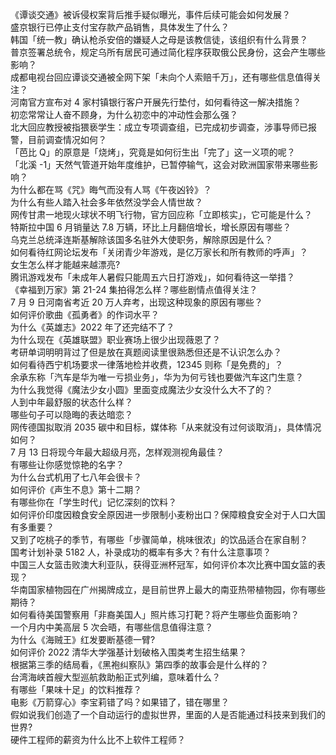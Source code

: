 《谭谈交通》被诉侵权案背后推手疑似曝光，事件后续可能会如何发展？  
盛京银行已停止支付宝存款产品销售，具体发生了什么？  
韩国「统一教」确认枪杀安倍的嫌疑人之母是该教信徒，该组织有什么背景？  
普京签署总统令，规定乌所有居民可通过简化程序获取俄公民身份，这会产生哪些影响？  
成都电视台回应谭谈交通被全网下架「未向个人索赔千万」，还有哪些信息值得关注？  
河南官方宣布对 4 家村镇银行客户开展先行垫付，如何看待这一解决措施？  
初恋常常让人奋不顾身，为什么初恋中的冲动性会那么强？  
北大回应教授被指猥亵学生：成立专项调查组，已完成初步调查，涉事导师已报警，目前调查情况如何？  
「芭比 Q」的原意是「烧烤」，究竟是如何衍生出「完了」这一义项的呢？  
「北溪 -1」天然气管道开始年度维护，已暂停输气，这会对欧洲国家带来哪些影响？  
为什么都在骂《咒》晦气而没有人骂《午夜凶铃》？  
为什么有些人踏入社会多年依然没学会人情世故？  
网传甘肃一地现火球状不明飞行物，官方回应称「立即核实」，它可能是什么？  
特斯拉中国 6 月销量达 7.8 万辆，环比上月翻倍增长，增长原因有哪些？  
乌克兰总统泽连斯基解除该国多名驻外大使职务，解除原因是什么？  
如何看待红网论坛发布「关闭青少年游戏，是亿万家长和所有教师的呼声」？  
女生怎么样才能越来越漂亮?  
腾讯游戏发布「未成年人暑假只能周五六日打游戏」，如何看待这一举措？  
《幸福到万家》第 21-24 集拍得怎么样？哪些剧情点值得关注？  
7 月 9 日河南省考近 20 万人弃考，出现这种现象的原因有哪些？  
如何评价歌曲《孤勇者》的作词水平？  
为什么《英雄志》2022 年了还完结不了？  
为什么现在《英雄联盟》职业赛场上很少出现薇恩了？  
考研单词明明背过了但是放在真题阅读里很熟悉但还是不认识怎么办？  
如何看待西宁机场要求一律落地检并收费，12345 则称「是免费的」？  
余承东称「汽车是华为唯一亏损业务」，华为为何亏钱也要做汽车这门生意？  
为什么我觉得《魔法少女小圆》里面变成魔法少女没什么大不了的？  
人到中年最舒服的状态什么样？  
哪些句子可以隐晦的表达暗恋？  
网传德国拟取消 2035 碳中和目标，媒体称「从来就没有过何谈取消」，具体情况如何？  
7 月 13 日将现今年最大超级月亮，怎样观测视角最佳？  
有哪些让你感觉惊艳的名字？  
为什么台式机用了七八年会很卡？  
如何评价《声生不息》第十二期？  
有哪些你在「学生时代」记忆深刻的饮料？  
如何评价印度因粮食安全原因进一步限制小麦粉出口？保障粮食安全对于人口大国有多重要？  
又到了吃桃子的季节，有哪些「步骤简单，桃味很浓」的饮品适合在家自制？  
国考计划补录 5182 人，补录成功的概率有多大？有什么注意事项？  
中国三人女篮击败澳大利亚队，获得亚洲杯冠军，如何评价本次比赛中国女篮的表现？  
华南国家植物园在广州揭牌成立，是目前世界上最大的南亚热带植物园，你有哪些期待？  
如何看待美国警察用「非裔美国人」照片练习打靶？将产生哪些负面影响？  
一个月内中美高层 5 次会晤，有哪些信息值得注意？  
为什么《海贼王》红发要断基德一臂?  
如何评价 2022 清华大学强基计划破格入围类考生招生结果？  
根据第三季的结局看，《黑袍纠察队》第四季的故事会是什么样的？  
台湾海峡首艘大型巡航救助船正式列编，意味着什么？  
有哪些「果味十足」的饮料推荐？  
电影《万箭穿心》李宝莉错了吗？如果错了，错在哪里？  
假如说我们创造了一个自动运行的虚拟世界，里面的人是否能通过科技来到我们的世界?  
硬件工程师的薪资为什么比不上软件工程师？  
